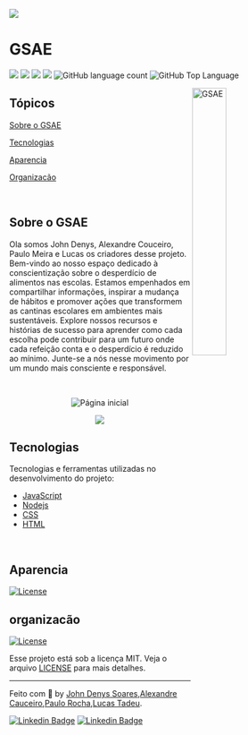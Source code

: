 ![](https://i.imgur.com/eBc4F6O.png)
# GSAE

<p>
  <img src="https://img.shields.io/badge/made%20by-John%20Denys%20Soares-793ef9?style=flat-square">
  <img src="https://img.shields.io/badge/made%20by-Lucas%20Tadeu-793ef9?style=flat-square">
  <img src="https://img.shields.io/badge/made%20by-Alexandre%20Cauceiro-793ef9?style=flat-square">
  <img src="https://img.shields.io/badge/made%20by-Paulo%20Rocha-793ef9?style=flat-square">
  <img alt="GitHub language count" src="https://user-images.githubusercontent.com/105563572/216619749-510f88a3-8c96-4816-9ff5-e0fafe85ed4b.svg">
  <img alt="GitHub Top Language" src="https://user-images.githubusercontent.com/105563572/216620555-a3cee9f6-5f1f-48b7-9c0a-35140a413dbb.svg">
</p>

<img align="right" src="https://github.com/johndj68/gsae/assets/105563572/b07f6737-2d9f-47a5-9827-50219217e04d" width="35%" alt="GSAE">

## Tópicos 

[Sobre o GSAE](#sobre-o-gsae)

[Tecnologias](#tecnologias)

[Aparencia](#aparencia)

[Organizacão](#organizacão)

<br>


## Sobre o GSAE

Ola somos John Denys, Alexandre Couceiro, Paulo Meira e Lucas os criadores desse projeto.
Bem-vindo ao nosso espaço dedicado à conscientização sobre o desperdício de alimentos nas escolas.
Estamos empenhados em compartilhar informações, inspirar a mudança de hábitos
e promover ações que transformem as cantinas escolares em ambientes mais sustentáveis.
Explore nossos recursos e histórias de sucesso para aprender como cada escolha pode contribuir
para um futuro onde cada refeição conta e o desperdício é reduzido ao mínimo. Junte-se a nós nesse
movimento por um mundo mais consciente e responsável.

<br>

<p align="center">
  <img src="https://github.com/johndj68/gsae/assets/105563572/b101da3d-654b-4556-b4fa-29557ea3905e" alt="Página inicial">
</p>

<p align="center">
  <img src="https://github.com/johndj68/gsae/assets/105563572/4a15ecc9-2729-4b68-a597-a664b5d711be">
</p>


## Tecnologias

Tecnologias e ferramentas utilizadas no desenvolvimento do projeto:

- [JavaScript](https://www.javascript.com/)
- [Nodejs](https://nodejs.org/en/)
- [CSS](https://tailwindcss.com/)
- [HTML](https://www.h2database.com/html/main.html)
<br>


## Aparencia
<a href="">
    <img alt="License" src="https://github.com/johndj68/gsae/assets/105563572/6095d10e-a56f-4030-a442-166916b90b24">
</a>



<br>



## organizacão
<a href="">
    <img alt="License" src="https://github.com/johndj68/gsae/assets/105563572/4007d828-f70c-40d5-94f3-f4c58b552c90">
</a>

<br>

Esse projeto está sob a licença MIT. Veja o arquivo [LICENSE](/LICENSE) para mais detalhes.

---

Feito com :purple_heart: by [John Denys Soares](https://github.com/johndj68),[Alexandre Cauceiro](https://github.com/alexcouc),[Paulo Rocha](https://github.com/plxmeira),[Lucas Tadeu](https://github.com/ldelavor).

[![Linkedin Badge](https://img.shields.io/badge/-John%20Denys%20Soares-793ef9?style=flat-square&logo=Linkedin&logoColor=white&link=https://www.linkedin.com/in/john-denys/)](https://www.linkedin.com/in/john-denys/) 
[![Linkedin Badge](https://img.shields.io/badge/-Lucas%20Tadeu-793ef9?style=flat-square&logo=Linkedin&logoColor=white&link=https://www.linkedin.com/in/john-denys/)](https://www.linkedin.com/in/lucasdelavor/) 











